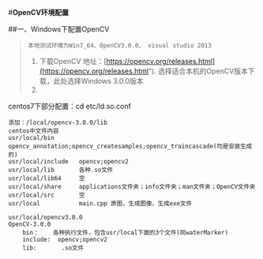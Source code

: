 #**OpenCV环境配置**
  
##一、Windows下配置OpenCV

>     本地测试环境为Win7_64、OpenCV3.0.0、 visual studio 2013
>1.   下载OpenCV 地址：[https://opencv.org/releases.html](https://opencv.org/releases.html").
选择适合本机的OpenCV版本下载，此处选择Windows 3.0.0版本
>2.   
>

    
    
centos7下部分配置：cd etc/ld.so.conf

    添加：/local/opencv-3.0.0/lib
    centos中文件内容
    usr/local/bin       opencv_annotation;opencv_createsamples;opencv_traincascade(均是安装生成的)
    usr/local/include   opencv;opencv2
    usr/local/lib       各种.so文件
    usr/local/lib64     空
    usr/local/share     applications文件夹；info文件夹；man文件夹；OpenCV文件夹
    usr/local/src       空
    usr/local           main.cpp 原图，生成图像，生成exe文件    

    usr/local/opencv3.0.0
    OpenCV-3.0.0
        bin：    各种执行文件，包含usr/local下面的3个文件(同waterMarker)
        include:  opencv;opencv2  
        lib:       .so文件 